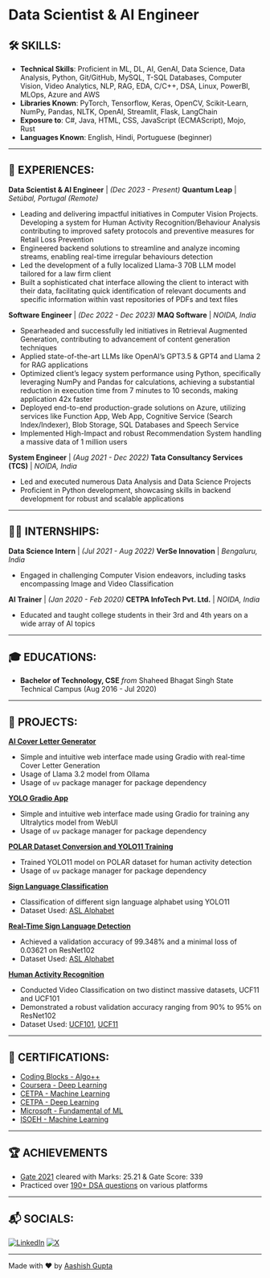 # Data Scientist & AI Engineer

## 🛠️ SKILLS:
- **Technical Skills**: Proficient in ML, DL, AI, GenAI, Data Science, Data Analysis, Python, Git/GitHub, MySQL, T-SQL Databases, Computer Vision, Video Analytics, NLP, RAG, EDA, C/C++, DSA, Linux, PowerBI, MLOps, Azure and AWS
- **Libraries Known**: PyTorch, Tensorflow, Keras, OpenCV, Scikit-Learn, NumPy, Pandas, NLTK, OpenAI, Streamlit, Flask, LangChain
- **Exposure to**: C#, Java, HTML, CSS, JavaScript (ECMAScript), Mojo, Rust
- **Languages Known**: English, Hindi, Portuguese (beginner)
---
##  💼 EXPERIENCES:
**Data Scientist & AI Engineer** | _(Dec 2023 - Present)_
**Quantum Leap** | _Setúbal, Portugal (Remote)_
- Leading and delivering impactful initiatives in Computer Vision Projects. Developing a system for Human Activity Recognition/Behaviour Analysis contributing to improved safety protocols and preventive measures for Retail Loss Prevention
- Engineered backend solutions to streamline and analyze incoming streams, enabling real-time irregular behaviours detection
- Led the development of a fully localized Llama-3 70B LLM model tailored for a law firm client
- Built a sophisticated chat interface allowing the client to interact with their data, facilitating quick identification of relevant documents and specific information within vast repositories of PDFs and text files

**Software Engineer** | _(Dec 2022 - Dec 2023)_
**MAQ Software** | _NOIDA, India_
- Spearheaded and successfully led initiatives in Retrieval Augmented Generation, contributing to advancement of content generation techniques
- Applied state-of-the-art LLMs like OpenAI’s GPT3.5 & GPT4  and Llama 2 for RAG applications
- Optimized client’s legacy system performance using Python, specifically leveraging NumPy and Pandas for calculations, achieving a substantial reduction in execution time from 7 minutes to 10 seconds, making application 42x faster
- Deployed end-to-end production-grade solutions on Azure, utilizing services like Function App, Web App, Cognitive Service (Search Index/Indexer), Blob Storage, SQL Databases and Speech Service
- Implemented High-Impact and robust Recommendation System handling a massive data of 1 million users

**System Engineer** | _(Aug 2021 - Dec 2022)_
**Tata Consultancy Services (TCS)** | _NOIDA, India_
- Led and executed numerous Data Analysis and Data Science Projects
- Proficient in Python development, showcasing skills in backend development for robust and scalable applications
---
## 🧑‍💻 INTERNSHIPS:

**Data Science Intern** | _(Jul 2021 - Aug 2022)_
**VerSe Innovation** | _Bengaluru, India_
- Engaged in challenging Computer Vision endeavors, including tasks encompassing Image and Video Classification

**AI Trainer** | _(Jan 2020 - Feb 2020)_
**CETPA InfoTech Pvt. Ltd.** | _NOIDA, India_
- Educated and taught college students in their 3rd and 4th years on a wide array of AI topics
---
## 🎓 EDUCATIONS:
- **Bachelor of Technology, CSE** _from_ Shaheed Bhagat Singh State Technical Campus (Aug 2016 - Jul 2020)
---
## 📂 PROJECTS:
**[AI Cover Letter Generator](https://github.com/ashuguptahere/cover-letter-gen)**
- Simple and intuitive web interface made using Gradio with real-time Cover Letter Generation
- Usage of Llama 3.2 model from Ollama
- Usage of `uv` package manager for package dependency

**[YOLO Gradio App](https://github.com/ashuguptahere/yolo-gradio-app)**
- Simple and intuitive web interface made using Gradio for training any Ultralytics model from WebUI
- Usage of `uv` package manager for package dependency

**[POLAR Dataset Conversion and YOLO11 Training](https://github.com/ashuguptahere/POLAR-yolo-conversion-and-train)**
- Trained YOLO11 model on POLAR dataset for human activity detection
- Usage of `uv` package manager for package dependency

**[Sign Language Classification](https://github.com/ashuguptahere/sign-language-classification)**
- Classification of different sign language alphabet using YOLO11
- Dataset Used: [ASL Alphabet](https://www.kaggle.com/grassknoted/asl-alphabet)

**[Real-Time Sign Language Detection](https://github.com/ashuguptahere/sign-language-detection)**
- Achieved a validation accuracy of 99.348% and a minimal loss of 0.03621 on ResNet102
- Dataset Used: [ASL Alphabet](https://www.kaggle.com/grassknoted/asl-alphabet)

**[Human Activity Recognition](https://github.com/ashuguptahere/video-classification-ucf101)**
- Conducted Video Classification on two distinct massive datasets, UCF11 and UCF101
- Demonstrated a robust validation accuracy ranging from 90% to 95% on ResNet102
- Dataset Used: [UCF101](https://www.kaggle.com/ashuguptahere/video-classification-ucf101), [UCF11](https://www.kaggle.com/ashuguptahere/video-classification-ucf11)

---

## 📜 CERTIFICATIONS:
- [Coding Blocks - Algo++](https://drive.google.com/file/d/1hiyOK3MlFXi0583gJTVbafHLXmegdTvS/view?usp=sharing)
- [Coursera - Deep Learning](https://www.coursera.org/account/accomplishments/specialization/certificate/UCE9XTXVFWEW)
- [CETPA - Machine Learning](https://drive.google.com/file/d/1mK1c-I2CtkLyqJjuNWmpbe8s171mp99e/view?usp=sharing)
- [CETPA - Deep Learning](https://drive.google.com/file/d/1T7H8U4ZWa9Rv8AQLp2j44RJvE-3HzsC-/view?usp=sharing)
- [Microsoft - Fundamental of ML](https://drive.google.com/file/d/1SSPmCUa9mdKV8BjQj_RvWyFiPn-vGKpz/view?usp=sharing)
- [ISOEH - Machine Learning](https://drive.google.com/file/d/1Pk-nYnK60L8UbcFB3BfSbxoZ3xy0Froh/view)

---

## 🏆 ACHIEVEMENTS
- [Gate 2021](https://drive.google.com/file/d/1ARz_BLLcELOdsD-tSp_IxuJ8UMXhP7_6/view?usp=share_link) cleared with Marks: 25.21 & Gate Score: 339
- Practiced over [190+ DSA questions](https://codolio.com/profile/ashuguptahere) on various platforms

---

## 📬 SOCIALS:
[![LinkedIn](https://img.shields.io/badge/LinkedIn-%230077B5.svg?logo=linkedin&logoColor=white)](https://www.linkedin.com/in/ashuguptahere) [![X](https://img.shields.io/badge/X-black.svg?logo=X&logoColor=white)](https://x.com/hey_its_ashu)

---

Made with ❤️ by [Aashish Gupta](https://github.com/ashuguptahere)
